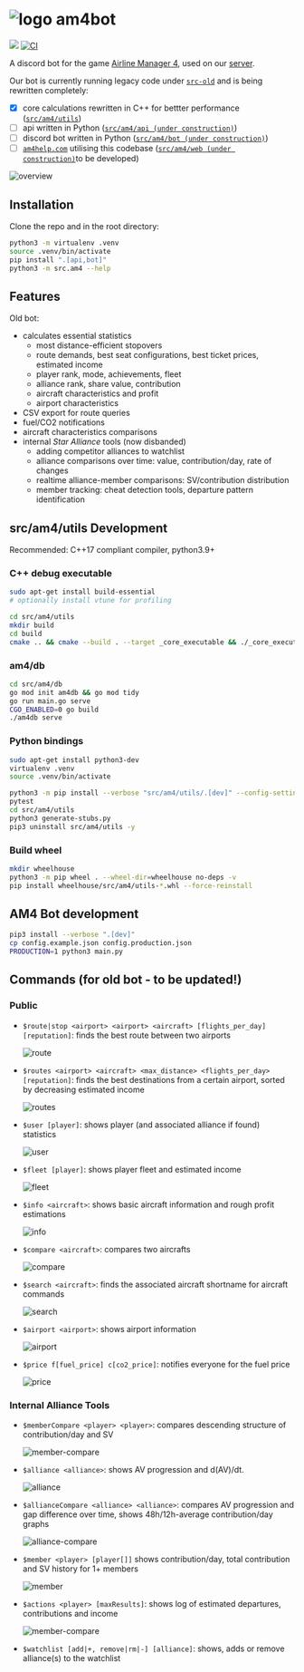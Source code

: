 # ![logo](src/am4/bot/assets/img/logo-small.png) am4bot

[![](https://dcbadge.vercel.app/api/server/4tVQHtf?style=flat)](https://discord.gg/4tVQHtf) [![CI](https://github.com/cathaypacific8747/am4bot/actions/workflows/ci.yml/badge.svg)](https://github.com/cathaypacific8747/am4bot/actions/workflows/ci.yml)

A discord bot for the game [Airline Manager 4](airlinemanager.com), used on our [server](https://discord.gg/4tVQHtf).

Our bot is currently running legacy code under [`src-old`](./src-old/) and is being rewritten completely:
- [x] core calculations rewritten in C++ for bettter performance ([`src/am4/utils`](./src/am4/utils))
- [ ] api written in Python ([`src/am4/api (under construction)`](./src/am4/api/))
- [ ] discord bot written in Python ([`src/am4/bot (under construction)`](./src/am4/bot/))
- [ ] [`am4help.com`](https://am4help.com/) utilising this codebase ([`src/am4/web (under construction)`](./src/am4/web/)to be developed)

![overview](src/am4/bot/assets/img/overview.drawio.svg)


## Installation
Clone the repo and in the root directory:
```sh
python3 -m virtualenv .venv
source .venv/bin/activate
pip install ".[api,bot]"
python3 -m src.am4 --help
```

## Features
Old bot:
- calculates essential statistics
    - most distance-efficient stopovers
    - route demands, best seat configurations, best ticket prices, estimated income
    - player rank, mode, achievements, fleet
    - alliance rank, share value, contribution
    - aircraft characteristics and profit
    - airport characteristics
- CSV export for route queries
- fuel/CO2 notifications
- aircraft characteristics comparisons
- internal *Star Alliance* tools (now disbanded)
    - adding competitor alliances to watchlist
    - alliance comparisons over time: value, contribution/day, rate of changes
    - realtime alliance-member comparisons: SV/contribution distribution
    - member tracking: cheat detection tools, departure pattern identification

## src/am4/utils Development
Recommended: C++17 compliant compiler, python3.9+

### C++ debug executable
```sh
sudo apt-get install build-essential
# optionally install vtune for profiling

cd src/am4/utils
mkdir build
cd build
cmake .. && cmake --build . --target _core_executable && ./_core_executable
```

### am4/db
```sh
cd src/am4/db
go mod init am4db && go mod tidy
go run main.go serve
CGO_ENABLED=0 go build
./am4db serve
```

### Python bindings
```sh
sudo apt-get install python3-dev
virtualenv .venv
source .venv/bin/activate

python3 -m pip install --verbose "src/am4/utils/.[dev]" --config-settings=cmake.define.COPY_DATA=1
pytest
cd src/am4/utils
python3 generate-stubs.py
pip3 uninstall src/am4/utils -y
```
### Build wheel
```sh
mkdir wheelhouse
python3 -m pip wheel . --wheel-dir=wheelhouse no-deps -v
pip install wheelhouse/src/am4/utils-*.whl --force-reinstall
```

## AM4 Bot development
```sh
pip3 install --verbose ".[dev]"
cp config.example.json config.production.json
PRODUCTION=1 python3 main.py
```

## Commands (for old bot - to be updated!)

### Public
- `$route|stop <airport> <airport> <aircraft> [flights_per_day] [reputation]`: finds the best route between two airports
  
  ![route](src/am4/bot/assets/img/route.png)
- `$routes <airport> <aircraft> <max_distance> <flights_per_day> [reputation]`: finds the best destinations from a certain airport, sorted by decreasing estimated income
  
  ![routes](src/am4/bot/assets/img/routes.png)
- `$user [player]`: shows player (and associated alliance if found) statistics
  
  ![user](src/am4/bot/assets/img/user.png)
- `$fleet [player]`: shows player fleet and estimated income
  
  ![fleet](src/am4/bot/assets/img/fleet.png)
- `$info <aircraft>`: shows basic aircraft information and rough profit estimations
  
  ![info](src/am4/bot/assets/img/info.png)
- `$compare <aircraft>`: compares two aircrafts
  
  ![compare](src/am4/bot/assets/img/compare.png)
- `$search <aircraft>`: finds the associated aircraft shortname for aircraft commands
  
  ![search](src/am4/bot/assets/img/search.png)
- `$airport <airport>`: shows airport information
  
  ![airport](src/am4/bot/assets/img/airport.png)
- `$price f[fuel_price] c[co2_price]`: notifies everyone for the fuel price
  
  ![price](src/am4/bot/assets/img/price.png)

### Internal Alliance Tools
- `$memberCompare <player> <player>`: compares descending structure of contribution/day and SV
  
  ![member-compare](src/am4/bot/assets/img/member-compare.png)
- `$alliance <alliance>`: shows AV progression and d(AV)/dt.
  
  ![alliance](src/am4/bot/assets/img/alliance.png)
- `$allianceCompare <alliance> <alliance>`: compares AV progression and gap difference over time, shows 48h/12h-average contribution/day graphs
  
  ![alliance-compare](src/am4/bot/assets/img/alliance-compare.png)
- `$member <player> [player[]]` shows contribution/day, total contribution and SV history for 1+ members
  
  ![member](src/am4/bot/assets/img/member.png)
- `$actions <player> [maxResults]`: shows log of estimated departures, contributions and income
  
  ![member-compare](src/am4/bot/assets/img/member-compare.png)
- `$watchlist [add|+, remove|rm|-] [alliance]`: shows, adds or remove alliance(s) to the watchlist